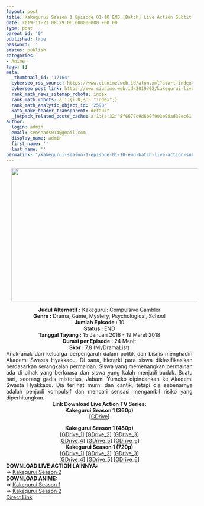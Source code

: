 ```yaml
---
layout: post
title: Kakegurui Season 1 Episode 01-10 END [Batch] Live Action Subtitle Indonesia
date: 2019-11-21 08:29:06.000000000 +00:00
type: post
parent_id: '0'
published: true
password: ''
status: publish
categories:
- Anime
tags: []
meta:
  _thumbnail_id: '17164'
  cyberseo_rss_source: https://www.ciunime.web.id/atom.xml?start-index=2701&max-results=150
  cyberseo_post_link: https://www.ciunime.web.id/2019/02/kakegurui-live-action-episode-01-10-end.html
  rank_math_news_sitemap_robots: index
  rank_math_robots: a:1:{i:0;s:5:"index";}
  rank_math_analytic_object_id: '2598'
  kata_make_header_transparent: default
  _jetpack_related_posts_cache: a:1:{s:32:"8f6677c9d6b0f903e98ad32ec61f8deb";a:2:{s:7:"expires";i:1645602557;s:7:"payload";a:0:{}}}
author:
  login: admin
  email: senseads014@gmail.com
  display_name: admin
  first_name: ''
  last_name: ''
permalink: "/kakegurui-season-1-episode-01-10-end-batch-live-action-subtitle-indonesia/"
---
```

<div class="separator" style="clear: both; text-align: center;"><a href="https://4.bp.blogspot.com/-jVTFNeipFnA/XFQ3JTocnmI/AAAAAAAAJbk/hUAXURT7vxUU2RKVDz0SsuVAuv8bj7c_gCLcBGAs/s1600/Kakegurui.jpg" imageanchor="1" style="margin-left: 1em; margin-right: 1em;"><img border="0" data-original-height="720" data-original-width="1280" height="360" src="{{ site.baseurl }}/assets/2019/11/Kakegurui.jpg" width="640" /></a></div>
<p>
<div style="text-align: center;"><b>Judul</b><b><b> Alternatif</b> :</b> Kakegurui: Compulsive Gambler</div>
<div style="text-align: center;"><b><b>Genre :</b></b> Drama, Game, Mystery, Psychological, School</div>
<div style="text-align: center;"><b>Jumlah Episode :</b> 10<br /><b>Status :&nbsp;</b>END<br /><b>Tanggal Tayang :</b> 15 Januari 2018 - 19 Maret 2018<br /><b>Durasi per Episode :</b> 24 Menit</div>
<div style="text-align: center;"><b>Skor :</b> 7.8 (MyDramaList)</div>
<div style="text-align: center;"></div>
<div style="text-align: justify;">Anak-anak dari keluarga berpengaruh dalam politik dan bisnis menghadiri Akademi Swasta Hyakkaou. Di sana, hierarki para siswa diklasifikasikan berdasarkan serangkaian permainan. Siswa yang memenangkan permainan ada di pihak yang berkuasa dan siswa yang kalah menjadi budak. Suatu hari, seorang gadis misterius, Jabami Yumeko dipindahkan ke Akademi Swasta Hyakkaou. Dia terlihat murni dan cantik, tetapi dia sebenarnya adalah penjudi kompulsif dan mencari sensasi mengambil risiko yang diperhitungkan.</div>
<div style="text-align: justify;"></div>
<div style="text-align: justify;"></div>
<div style="text-align: center;"><b>Link Download Live Action </b><b>TV Series:</b></div>
<div style="text-align: center;">
<div style="text-align: center;">
<div style="text-align: center;"><b>Kakegurui Season 1 (360p)</b></div>
</div>
<div style="text-align: center;">[<a href="https://drive.google.com/uc?id=1NJ34KoPzZdZITQ3c_vAI_O_cD_LEx3Ix" target="_blank" rel="noopener">GDrive</a>]</div>
<p></div>
<div style="text-align: center;"><b>Kakegurui Season 1 (480p)</b><br />[<a href="https://drive.google.com/uc?id=1rpc2ZeAzvuZMB68loe0aCjsrwpWDp2fA" target="_blank" rel="noopener">GDrive_1</a>] [<a href="https://drive.google.com/uc?export=download&amp;id=145XOdnTeXufYFWW-frcGPkzHmsXCGT1x" target="_blank" rel="noopener">GDrive_2</a>] [<a href="https://drive.google.com/uc?export=download&amp;id=1e5wSY3C1Pp0LzKOhRrc3ZTNj1gFefJwi" target="_blank" rel="noopener">GDrive_3</a>]<br />[<a href="https://drive.google.com/uc?id=1_b6hZOk59Xa9FRsP-5z_hGKVuXyztNIe" target="_blank" rel="noopener">GDrive_4</a>] [<a href="https://drive.google.com/uc?id=1YtdpCWuKgosUfIVlHw93oXhULsRHupEP" target="_blank" rel="noopener">GDrive_5</a>] [<a href="https://drive.google.com/uc?id=1dXG4c8Mp6TznVm26h0dn2QX74cRuyvib" target="_blank" rel="noopener">GDrive_6</a>]</div>
<div style="text-align: center;"><b>Kakegurui Season 1 (720p)</b><br />[<a href="https://drive.google.com/uc?id=1b-SsZPONnyhSK1-2ao0O_N5k1uV18t5j" target="_blank" rel="noopener">GDrive_1</a>] [<a href="https://drive.google.com/uc?export=download&amp;id=141_7zeG4yBFKIBBuhpoRzvrVtfoQyNyY" target="_blank" rel="noopener">GDrive_2</a>] [<a href="https://drive.google.com/uc?export=download&amp;id=1hUvBf3ZbRW6ch5o2U6blVwG5DxaJiCVW" target="_blank" rel="noopener">GDrive_3</a>]<br />[<a href="https://drive.google.com/uc?id=1riiLREx4fseEAi4H_xp47Q3kczdRKUFC" target="_blank" rel="noopener">GDrive_4</a>] [<a href="https://drive.google.com/uc?id=1hhxWJF-GAnS2TOJ_tvGyWk4xaHIDyL-" target="_blank" rel="noopener">GDrive_5</a>] [<a href="https://drive.google.com/uc?id=1t19k35X_NcKvNHeAzBF2G8LbSTPlOuDz" target="_blank" rel="noopener">GDrive_6</a>]
<div style="text-align: left;"></div>
<div style="text-align: left;">
<div style="text-align: left;"><b>DOWNLOAD LIVE ACTION&nbsp;</b><b>LAINNYA</b><b>:</b></div>
<div style="text-align: left;"></div>
<div style="text-align: left;">=&gt;&nbsp;<a href="https://www.ciunime.web.id/2019/10/kakegurui-season-2-episode-01-05-end.html" target="_blank" rel="noopener">Kakegurui Season 2</a></div>
<div style="text-align: left;"></div>
</div>
<div style="text-align: left;"><b>DOWNLOAD ANIME</b><b>:</b></div>
<div style="text-align: left;"></div>
<div style="text-align: left;">=&gt;&nbsp;<a href="https://www.ciunime.web.id/2018/11/kakegurui-episode-01-12-end-batch.html" target="_blank" rel="noopener">Kakegurui Season 1</a></div>
<div style="text-align: left;">=&gt;&nbsp;<a href="https://www.ciunime.web.id/2019/03/kakegurui-season-2-episode-01-12-end.html" target="_blank" rel="noopener">Kakegurui Season 2</a></div>
<div style="text-align: left;"></div>
</div>
<link rel="stylesheet" href="https://cdnjs.cloudflare.com/ajax/libs/font-awesome/4.7.0/css/font-awesome.min.css" />
<div class="divbtn"> <a href="https://handymansurrender.com/fihup8buzv?key=94550f7ce39444073321dde3b8782f97" class="btn"><i class="fa fa-download"></i> Direct Link</a> </div>
